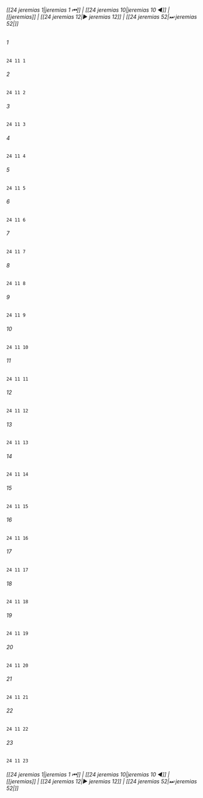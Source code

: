 
###### [[24 jeremias 1|jeremias 1 ⏮]] | [[24 jeremias 10|jeremias 10 ◀]] | [[jeremias]] | [[24 jeremias 12|▶ jeremias 12]] | [[24 jeremias 52|⏭ jeremias 52|]]

###### 1
``` verse
24 11 1 
```
###### 2
``` verse
24 11 2 
```
###### 3
``` verse
24 11 3 
```
###### 4
``` verse
24 11 4 
```
###### 5
``` verse
24 11 5 
```
###### 6
``` verse
24 11 6 
```
###### 7
``` verse
24 11 7 
```
###### 8
``` verse
24 11 8 
```
###### 9
``` verse
24 11 9 
```
###### 10
``` verse
24 11 10 
```
###### 11
``` verse
24 11 11 
```
###### 12
``` verse
24 11 12 
```
###### 13
``` verse
24 11 13 
```
###### 14
``` verse
24 11 14 
```
###### 15
``` verse
24 11 15 
```
###### 16
``` verse
24 11 16 
```
###### 17
``` verse
24 11 17 
```
###### 18
``` verse
24 11 18 
```
###### 19
``` verse
24 11 19 
```
###### 20
``` verse
24 11 20 
```
###### 21
``` verse
24 11 21 
```
###### 22
``` verse
24 11 22 
```
###### 23
``` verse
24 11 23 
```

###### [[24 jeremias 1|jeremias 1 ⏮]] | [[24 jeremias 10|jeremias 10 ◀]] | [[jeremias]] | [[24 jeremias 12|▶ jeremias 12]] | [[24 jeremias 52|⏭ jeremias 52|]]

